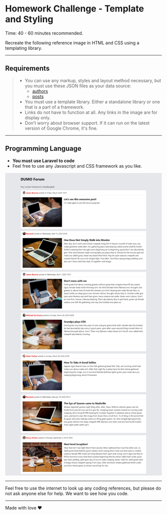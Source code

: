 # Homework Challenge - Template and Styling

Time: 40 - 60 minutes recommended.

Recreate the following reference image in HTML and CSS using a templating library.

---

## **Requirements**

> - You can use any markup, styles and layout method necessary, but you must use these JSON files as your data source:
>   - [authors](json/authors.json)
>   - [posts](json/posts.json)
> - You must use a template library. Either a standalone library or one that is a part of a framework.
> - Links do not have to function at all. Any links in the image are for display only.
> - Don't worry about browser support. If it can run on the latest version of Google Chrome, it's fine.

---

## **Programming Language**

- **You must use Laravel to code**
- Feel free to use any Javascript and CSS framework as you like.

![Forum Design](dumo-forum.png)

---

Feel free to use the internet to look up any coding references, but please do not ask anyone else for help. We want to see how you code.

---

Made with love ♥
